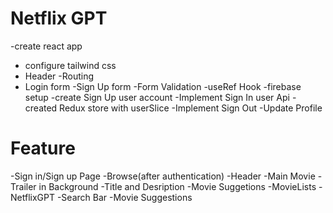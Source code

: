 # Netflix GPT
-create react app
- configure tailwind css
- Header
-Routing
- Login form
-Sign Up form
-Form Validation 
-useRef Hook
-firebase setup
-create Sign Up user account 
-Implement Sign In user Api
-created Redux store with userSlice
-Implement Sign Out 
-Update Profile

# Feature 
-Sign in/Sign up Page
-Browse(after authentication)
     -Header
     -Main Movie
             -Trailer in Background
             -Title and Desription
             -Movie Suggetions
                  -MovieLists 
-NetflixGPT
     -Search Bar
     -Movie Suggestions                 
